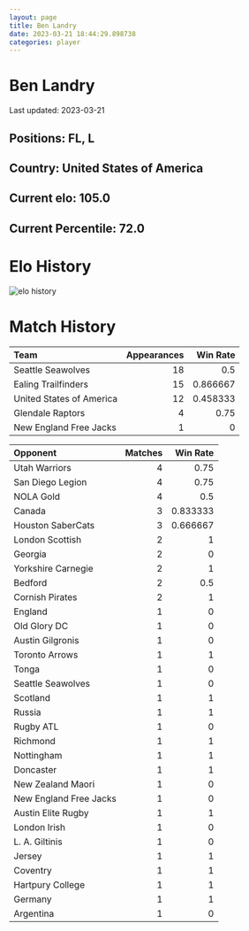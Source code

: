 ```yaml
---  
layout: page  
title: Ben Landry  
date: 2023-03-21 18:44:29.898738  
categories: player  
---
```

# Ben Landry


Last updated: 2023-03-21
## Positions: FL, L

## Country: United States of America

## Current elo: 105.0

## Current Percentile: 72.0

# Elo History


![elo history](history_BenLandry.png)
# Match History


| Team                     |   Appearances |   Win Rate |
|:-------------------------|--------------:|-----------:|
| Seattle Seawolves        |            18 |   0.5      |
| Ealing Trailfinders      |            15 |   0.866667 |
| United States of America |            12 |   0.458333 |
| Glendale Raptors         |             4 |   0.75     |
| New England Free Jacks   |             1 |   0        |

| Opponent               |   Matches |   Win Rate |
|:-----------------------|----------:|-----------:|
| Utah Warriors          |         4 |   0.75     |
| San Diego Legion       |         4 |   0.75     |
| NOLA Gold              |         4 |   0.5      |
| Canada                 |         3 |   0.833333 |
| Houston SaberCats      |         3 |   0.666667 |
| London Scottish        |         2 |   1        |
| Georgia                |         2 |   0        |
| Yorkshire Carnegie     |         2 |   1        |
| Bedford                |         2 |   0.5      |
| Cornish Pirates        |         2 |   1        |
| England                |         1 |   0        |
| Old Glory DC           |         1 |   0        |
| Austin Gilgronis       |         1 |   0        |
| Toronto Arrows         |         1 |   1        |
| Tonga                  |         1 |   0        |
| Seattle Seawolves      |         1 |   0        |
| Scotland               |         1 |   1        |
| Russia                 |         1 |   1        |
| Rugby ATL              |         1 |   0        |
| Richmond               |         1 |   1        |
| Nottingham             |         1 |   1        |
| Doncaster              |         1 |   1        |
| New Zealand Maori      |         1 |   0        |
| New England Free Jacks |         1 |   0        |
| Austin Elite Rugby     |         1 |   1        |
| London Irish           |         1 |   0        |
| L. A. Giltinis         |         1 |   0        |
| Jersey                 |         1 |   1        |
| Coventry               |         1 |   1        |
| Hartpury College       |         1 |   1        |
| Germany                |         1 |   1        |
| Argentina              |         1 |   0        |